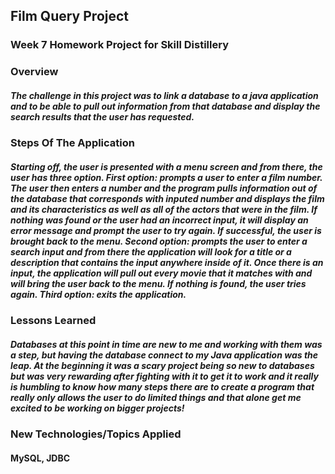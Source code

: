 ## Film Query Project

### Week 7 Homework Project for Skill Distillery

### Overview

##### The challenge in this project was to link a database to a java application and to be able to pull out information from that database and display the search results that the user has requested.

### Steps Of The Application

##### Starting off, the user is presented with a menu screen and from there, the user has three option. First option: prompts a user to enter a film number. The user then enters a number and the program pulls information out of the database that corresponds with inputed number and displays the film and its characteristics as well as all of the actors that were in the film. If nothing was found or the user had an incorrect input, it will display an error message and prompt the user to try again. If successful, the user is brought back to the menu. Second option: prompts the user to enter a search input and from there the application will look for a title or a description that contains the input anywhere inside of it. Once there is an input, the application will pull out every movie that it matches with and will bring the user back to the menu. If nothing is found, the user tries again. Third option: exits the application.

### Lessons Learned

##### Databases at this point in time are new to me and working with them was a step, but having the database connect to my Java application was the leap. At the beginning it was a scary project being so new to databases but was very rewarding after fighting with it to get it to work and it really is humbling to know how many steps there are to create a program that really only allows the user to do limited things and that alone get me excited to be working on bigger projects!




### New Technologies/Topics Applied

#### MySQL, JDBC
